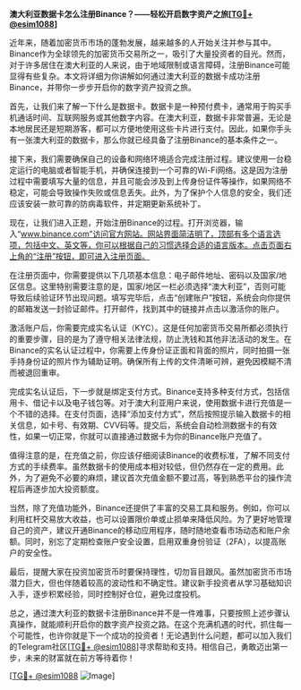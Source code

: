 **澳大利亚数据卡怎么注册Binance？——轻松开启数字资产之旅[[TG💪+ @esim1088](https://t.me/s/esim1088)]**

近年来，随着加密货币市场的蓬勃发展，越来越多的人开始关注并参与其中。Binance作为全球领先的加密货币交易所之一，吸引了大量投资者的目光。然而，对于许多居住在澳大利亚的人来说，由于地域限制或语言障碍，注册Binance可能显得有些复杂。本文将详细为你讲解如何通过澳大利亚的数据卡成功注册Binance，并带你一步步开启你的数字资产投资之旅。

首先，让我们来了解一下什么是数据卡。数据卡是一种预付费卡，通常用于购买手机通话时间、互联网服务或其他数字内容。在澳大利亚，数据卡非常普遍，无论是本地居民还是短期游客，都可以方便地使用这些卡片进行支付。因此，如果你手头有一张澳大利亚的数据卡，那么你就已经具备了注册Binance的基本条件之一。

接下来，我们需要确保自己的设备和网络环境适合完成注册过程。建议使用一台稳定运行的电脑或者智能手机，并确保连接到一个可靠的Wi-Fi网络。这是因为注册过程中需要填写大量的信息，并且可能会涉及到上传身份证件等操作，如果网络不稳定，可能会导致操作失败或信息丢失。此外，为了保护个人信息的安全，我们还应该安装一款可靠的防病毒软件，并定期更新系统补丁。

现在，让我们进入正题，开始注册Binance的过程。打开浏览器，输入“www.binance.com”访问官方网站。网站界面简洁明了，顶部有多个语言选项，包括中文、英文等，你可以根据自己的习惯选择合适的语言版本。点击页面右上角的“注册”按钮，即可进入注册页面。

在注册页面中，你需要提供以下几项基本信息：电子邮件地址、密码以及国家/地区信息。这里特别需要注意的是，国家/地区一栏必须选择“澳大利亚”，否则可能导致后续验证环节出现问题。填写完毕后，点击“创建账户”按钮，系统会向你提供的邮箱发送一封验证邮件。打开邮件，找到其中的链接并点击以激活你的账户。

激活账户后，你需要完成实名认证（KYC）。这是任何加密货币交易所都必须执行的重要步骤，目的是为了遵守相关法律法规，防止洗钱和其他非法活动的发生。在Binance的实名认证过程中，你需要上传身份证正面和背面的照片，同时拍摄一张手持身份证的照片作为辅助证明。确保所有上传的文件清晰可辨，避免因模糊不清而被退回重审。

完成实名认证后，下一步就是绑定支付方式。Binance支持多种支付方式，包括信用卡、借记卡以及电子钱包等。对于澳大利亚用户来说，使用数据卡进行充值是一个不错的选择。在支付页面，选择“添加支付方式”，然后按照提示输入数据卡的相关信息，如卡号、有效期、CVV码等。提交后，系统会自动检测数据卡的有效性，如果一切正常，你就可以直接通过数据卡为你的Binance账户充值了。

值得注意的是，在充值之前，你应该仔细阅读Binance的收费标准，了解不同支付方式的手续费率。虽然数据卡的使用成本相对较低，但仍然存在一定的费用。此外，为了避免不必要的麻烦，建议首次充值金额不要过高，等到熟悉平台的操作流程后再逐步加大投资额度。

当然，除了充值功能外，Binance还提供了丰富的交易工具和服务。例如，你可以利用杠杆交易放大收益，也可以设置限价单或止损单来降低风险。为了更好地管理自己的资产，建议开通Binance的移动应用程序，随时随地查看市场动态和账户余额。同时，别忘了定期检查账户安全设置，启用双重身份验证（2FA），以提高账户的安全性。

最后，提醒大家在投资加密货币时要保持理性，切勿盲目跟风。虽然加密货币市场潜力巨大，但也伴随着较高的波动性和不确定性。建议新手投资者从学习基础知识入手，逐步积累经验，同时控制好仓位，避免过度投机。

总之，通过澳大利亚的数据卡注册Binance并不是一件难事，只要按照上述步骤认真操作，就能顺利开启你的数字资产投资之路。在这个充满机遇的时代，抓住每一个可能性，也许你就是下一个成功的投资者！无论遇到什么问题，都可以加入我们的Telegram社区[[TG💪+ @esim1088](https://t.me/s/esim1088)]寻求帮助和支持。相信自己，勇敢迈出第一步，未来的财富就在前方等待着你！

[[TG💪+ @esim1088](https://t.me/s/esim1088) ![Image](https://i.postimg.cc/4NQfJmqS/Snipaste-2025-05-13-00-14-12.png)]